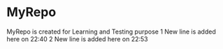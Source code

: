 # MyRepo
MyRepo is created for Learning and Testing purpose
1 New line is added here on 22:40
2 New line is added here on 22:53

